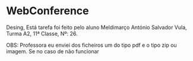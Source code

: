 # WebConference

Desing, Está tarefa foi feito pelo aluno Meldimarço António Salvador Vula, Turma A2, 11ª Classe, Nº: 26.

OBS: Professora eu enviei dos ficheiros um do tipo pdf e o tipo zip ou imagem. Se no caso de não funcionar
